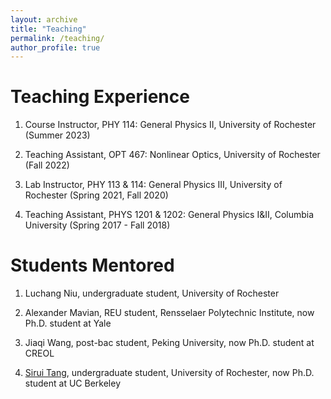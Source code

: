 ```yaml
---
layout: archive
title: "Teaching"
permalink: /teaching/
author_profile: true
---
```


Teaching Experience
======
1. Course Instructor, PHY 114: General Physics II, University of Rochester (Summer 2023)

2. Teaching Assistant, OPT 467: Nonlinear Optics, University of Rochester (Fall 2022)
   
4. Lab Instructor, PHY 113 & 114: General Physics III, University of Rochester (Spring 2021, Fall 2020)

5. Teaching Assistant, PHYS 1201 & 1202: General Physics I&II, Columbia University (Spring 2017 - Fall 2018)


Students Mentored
======
1. Luchang Niu, undergraduate student, University of Rochester
   
3. Alexander Mavian, REU student, Rensselaer Polytechnic Institute, now Ph.D. student at Yale
   
5. Jiaqi Wang, post-bac student, Peking University, now Ph.D. student at CREOL
   
7. [Sirui Tang](https://bsac.berkeley.edu/people/sirui-tang), undergraduate student, University of Rochester, now Ph.D. student at UC Berkeley
